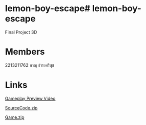 # lemon-boy-escape# lemon-boy-escape
Final Project 3D

# Members
2213211762 ภาณุ ธำรงศรีสุข

# Links
[Gameplay Preview Video](https://drive.google.com/file/d/1VWsXORN3r4MaJeVUiyJfZNBtEjJoetiM/view?usp=sharing)

[SourceCode.zip](https://drive.google.com/file/d/1mEA0kIMMuWPNH1M4OlvFSlwS3RdWqV-K/view?usp=sharing)

[Game.zip](https://drive.google.com/file/d/1yxSxypoSYamk2LKELmuIA3cSubjvWGe7/view?usp=sharing)

